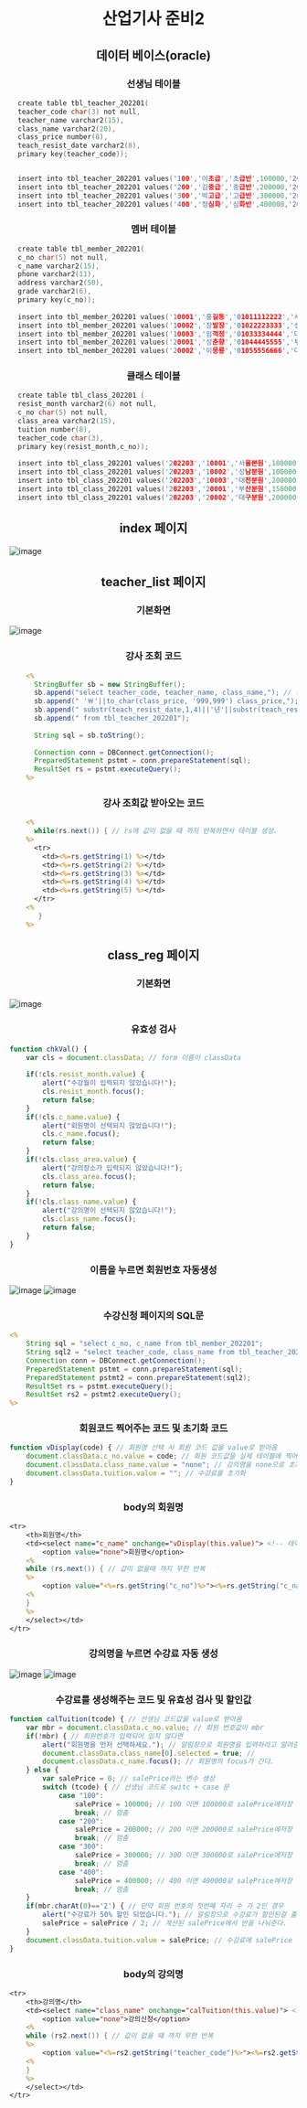 # <div align="center"> 산업기사 준비2</div>

## <div align="center"> 데이터 베이스(oracle) </div>

### <div align="center"> 선생님 테이블 </div>
```c 
  create table tbl_teacher_202201(
  teacher_code char(3) not null,
  teacher_name varchar2(15),
  class_name varchar2(20),
  class_price number(8),
  teach_resist_date varchar2(8),
  primary key(teacher_code));


  insert into tbl_teacher_202201 values('100','이초급','초급반',100000,'20220101');
  insert into tbl_teacher_202201 values('200','김중급','중급반',200000,'20220102');
  insert into tbl_teacher_202201 values('300','박고급','고급반',300000,'20220103');
  insert into tbl_teacher_202201 values('400','정심화','심화반',400000,'20220104');
```
 
### <div align="center"> 멤버 테이블 </div>
```c 
  create table tbl_member_202201(
  c_no char(5) not null,
  c_name varchar2(15),
  phone varchar2(11),
  address varchar2(50),
  grade varchar2(6),
  primary key(c_no));
  
  insert into tbl_member_202201 values('10001','홍길동','01011112222','서울시 강남구','일반');
  insert into tbl_member_202201 values('10002','장발장','01022223333','성남시 분당구','일반');
  insert into tbl_member_202201 values('10003','임꺽정','01033334444','대전시 유성구','일반');
  insert into tbl_member_202201 values('20001','성춘향','01044445555','부산시 서구','VIP');
  insert into tbl_member_202201 values('20002','이몽룡','01055556666','대구시 북구','VIP');
```
### <div align="center"> 클래스 테이블 </div>
```c
  create table tbl_class_202201 (
  resist_month varchar2(6) not null,
  c_no char(5) not null,
  class_area varchar2(15),
  tuition number(8),
  teacher_code char(3),
  primary key(resist_month,c_no));
  
  insert into tbl_class_202201 values('202203','10001','서울본원',100000,'100');
  insert into tbl_class_202201 values('202203','10002','성남분원',100000,'100');
  insert into tbl_class_202201 values('202203','10003','대전분원',200000,'200');
  insert into tbl_class_202201 values('202203','20001','부산분원',150000,'300');
  insert into tbl_class_202201 values('202203','20002','대구분원',200000,'400');
```
## <div align="center"> index 페이지 </div>

![image](https://user-images.githubusercontent.com/102125786/207217417-04f5abfe-91ef-4b6d-90d7-fc3707126a6e.png)

## <div align="center"> teacher_list 페이지 </div>

### <div align="center"> 기본화면 </div>
![image](https://user-images.githubusercontent.com/102125786/207217308-b738529e-628f-441e-96cc-6d5edfa01098.png)

### <div align="center"> 강사 조회 코드 </div>

```jsp
    <%
	  StringBuffer sb = new StringBuffer();
	  sb.append("select teacher_code, teacher_name, class_name,"); // 강사 코드, 강사 이름, 강의명 조회
	  sb.append(" '￦'||to_char(class_price, '999,999') class_price,"); // 쌍 파이프로 글자를 붙여준다. to_char로 콤마 찍어주기.
	  sb.append(" substr(teach_resist_date,1,4)||'년'||substr(teach_resist_date,5,2)||'월'||substr(teach_resist_date,7,2)||'일' teach_resist_date"); //substr로 년도 월 일 을 끊어주고 쌍파이프로 글자를 붙여준다. 
	  sb.append(" from tbl_teacher_202201"); 
	
	  String sql = sb.toString();
	
	  Connection conn = DBConnect.getConnection();
	  PreparedStatement pstmt = conn.prepareStatement(sql);
	  ResultSet rs = pstmt.executeQuery();
    %>
```


### <div align="center"> 강사 조회값 받아오는 코드 </div>

```jsp
    <%
      while(rs.next()) { // rs에 값이 없을 때 까지 반복하면서 테이블 생성.
    %>
      <tr>
        <td><%=rs.getString(1) %></td>
        <td><%=rs.getString(2) %></td>
        <td><%=rs.getString(3) %></td>
        <td><%=rs.getString(4) %></td>
        <td><%=rs.getString(5) %></td>
      </tr>
    <%
       }
    %>
```

## <div align="center"> class_reg 페이지 </div>

### <div align="center"> 기본화면 </div>
![image](https://user-images.githubusercontent.com/102125786/207217697-59dcdee8-5cda-4834-bc42-be591a9a9932.png)

### <div align="center"> 유효성 검사 </div>

```javascript
function chkVal() {
	var cls = document.classData; // form 이름이 classData
		
	if(!cls.resist_month.value) { 
		alert("수강월이 입력되지 않았습니다!");
		cls.resist_month.focus();
		return false;
	}
	if(!cls.c_name.value) {
		alert("회원명이 선택되지 않았습니다!");
		cls.c_name.focus();
		return false;
	}
	if(!cls.class_area.value) {
		alert("강의장소가 입력되지 않았습니다!");
		cls.class_area.focus();
		return false;
	}
	if(!cls.class_name.value) {
		alert("강의명이 선택되지 않았습니다!");
		cls.class_name.focus();
		return false;
	}
}
```

### <div align="center"> 이름을 누르면 회원번호 자동생성 </div>

![image](https://user-images.githubusercontent.com/102125786/207747517-bbee54c0-34f2-4f6c-b8ee-59d562236701.png) ![image](https://user-images.githubusercontent.com/102125786/207747697-e7fd6e00-95df-488b-8f4a-11a38d653928.png)

### <div align="center"> 수강신청 페이지의 SQL문 </div>

```jsp
<%
	String sql = "select c_no, c_name from tbl_member_202201";
	String sql2 = "select teacher_code, class_name from tbl_teacher_202201";
	Connection conn = DBConnect.getConnection();
	PreparedStatement pstmt = conn.prepareStatement(sql);
	PreparedStatement pstmt2 = conn.prepareStatement(sql2);
	ResultSet rs = pstmt.executeQuery();
	ResultSet rs2 = pstmt2.executeQuery();
%>
```

### <div align="center"> 회원코드 찍어주는 코드 및 초기화 코드 </div>

```javascript
function vDisplay(code) { // 회원명 선택 시 회원 코드 값을 value로 받아옴 
	document.classData.c_no.value = code; // 회원 코드값을 실제 테이블에 찍어줌.
	document.classData.class_name.value = "none"; // 강의명을 none으로 초기화 
	document.classData.tuition.value = ""; // 수강료를 초기화
}
```

### <div align="center"> body의 회원명 </div>

```jsp
<tr>
	<th>회원명</th>
	<td><select name="c_name" onchange="vDisplay(this.value)"> <!-- 테이블 한칸에 select + option 으로 콤보 박스(선택 박스)를 만들고 value 값을 들고  vDisplay 코드를 호출한다. -->
		<option value="none">회원명</option>
	<%
	while (rs.next()) { // 값이 없을때 까지 무한 반복
	%>
		<option value="<%=rs.getString("c_no")%>"><%=rs.getString("c_name")%></option> <!-- c_name으로 선택박스가 생성되고 누르면 value값에 회원명의 회원 코드가 들어간다. -->
	<%
	}
	%>
	</select></td>
</tr>
```

### <div align="center"> 강의명을 누르면 수강료 자동 생성</div>

![image](https://user-images.githubusercontent.com/102125786/207751204-eb1dc53c-295e-41f4-be7f-4aa8135d120e.png) ![image](https://user-images.githubusercontent.com/102125786/207751269-9dffccf0-0871-4328-bc01-b9aa0ae05723.png)

### <div align="center"> 수강료를 생성해주는 코드 및 유효성 검사 및 할인값 </div>

```javascript
function calTuition(tcode) { // 선생님 코드값을 value로 받아옴
	var mbr = document.classData.c_no.value; // 회원 번호값이 mbr
	if(!mbr) { // 회원번호가 입력되어 있지 않다면 
		alert("회원명을 먼저 선택하세요."); // 알림창으로 회원명을 입력하라고 알려준다.
		document.classData.class_name[0].selected = true; // 
		document.classData.c_name.focus(); // 회원명의 focus가 간다.
	} else {
		var salePrice = 0; // salePrice라는 변수 생성
		switch (tcode) { // 선생님 코드로 switc + case 문
			case "100": 
				salePrice = 100000; // 100 이면 100000로 salePrice에저장
				break; // 멈춤
			case "200":
				salePrice = 200000; // 200 이면 200000로 salePrice에저장
				break; // 멈춤
			case "300":
				salePrice = 300000; // 300 이면 300000로 salePrice에저장
				break; // 멈춤
			case "400":
				salePrice = 400000; // 400 이면 400000로 salePrice에저장
				break; // 멈춤
	}
	if(mbr.charAt(0)=='2') { // 만약 회원 번호의 첫번째 자리 수 가 2인 경우
		alert("수강료가 50% 할인 되었습니다."); // 알림창으로 수강료가 할인된걸 출력해준다.
		salePrice = salePrice / 2; // 계산된 salePrice에서 반을 나눠준다. 
	}
	document.classData.tuition.value = salePrice; // 수강료에 salePrice 값을 찍어준다.
}
```

### <div align="center"> body의 강의명 </div>

``` jsp
<tr>
	<th>강의명</th>
	<td><select name="class_name" onchange="calTuition(this.value)"> <!-- 테이블 한칸에 select + option 으로 콤보 박스(선택 박스)를 만들고 value 값을 들고 calTuition 코드를 호출한다. -->
		<option value="none">강의신청</option>
	<%
	while (rs2.next()) { // 값이 없을 때 까지 무한 반복
	%>
		<option value="<%=rs2.getString("teacher_code")%>"><%=rs2.getString("class_name")%></option> <!-- 강의명을 선택하면 value에 선생님 코드 값이 들어간다. -->
	<%
	}
	%>
	</select></td>
</tr>
```
